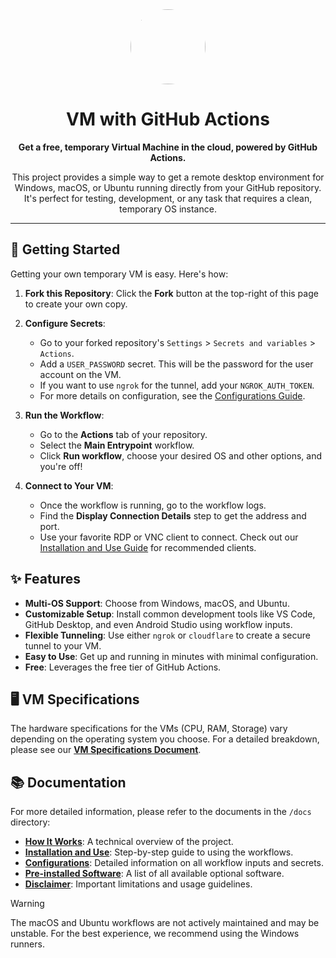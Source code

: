<div align="center">
  <img src="https://i.postimg.cc/SxLbYS2C/20250929-143416.png" width="120" height="120" style="border-radius:50%">

# VM with GitHub Actions

**Get a free, temporary Virtual Machine in the cloud, powered by GitHub Actions.**

This project provides a simple way to get a remote desktop environment for Windows, macOS, or Ubuntu running directly from your GitHub repository. It's perfect for testing, development, or any task that requires a clean, temporary OS instance.

</div>

---

## 🚀 Getting Started

Getting your own temporary VM is easy. Here's how:

1.  **Fork this Repository**: Click the **Fork** button at the top-right of this page to create your own copy.

2.  **Configure Secrets**:
    - Go to your forked repository's `Settings` > `Secrets and variables` > `Actions`.
    - Add a `USER_PASSWORD` secret. This will be the password for the user account on the VM.
    - If you want to use `ngrok` for the tunnel, add your `NGROK_AUTH_TOKEN`.
    - For more details on configuration, see the [Configurations Guide](docs/CONFIGURATIONS.md).

3.  **Run the Workflow**:
    - Go to the **Actions** tab of your repository.
    - Select the **Main Entrypoint** workflow.
    - Click **Run workflow**, choose your desired OS and other options, and you're off!

4.  **Connect to Your VM**:
    - Once the workflow is running, go to the workflow logs.
    - Find the **Display Connection Details** step to get the address and port.
    - Use your favorite RDP or VNC client to connect. Check out our [Installation and Use Guide](docs/INSTALLATION_AND_USE.md) for recommended clients.

## ✨ Features

- **Multi-OS Support**: Choose from Windows, macOS, and Ubuntu.
- **Customizable Setup**: Install common development tools like VS Code, GitHub Desktop, and even Android Studio using workflow inputs.
- **Flexible Tunneling**: Use either `ngrok` or `cloudflare` to create a secure tunnel to your VM.
- **Easy to Use**: Get up and running in minutes with minimal configuration.
- **Free**: Leverages the free tier of GitHub Actions.

## 🖥️ VM Specifications

The hardware specifications for the VMs (CPU, RAM, Storage) vary depending on the operating system you choose. For a detailed breakdown, please see our [**VM Specifications Document**](docs/VM_INFO.md).

## 📚 Documentation

For more detailed information, please refer to the documents in the `/docs` directory:

- [**How It Works**](docs/HOW_IT_WORKS.md): A technical overview of the project.
- [**Installation and Use**](docs/INSTALLATION_AND_USE.md): Step-by-step guide to using the workflows.
- [**Configurations**](docs/CONFIGURATIONS.md): Detailed information on all workflow inputs and secrets.
- [**Pre-installed Software**](docs/PRE_INSTALLED_SOFTWARE.md): A list of all available optional software.
- [**Disclaimer**](docs/DISCLAIMER.md): Important limitations and usage guidelines.

> [!WARNING]
> The macOS and Ubuntu workflows are not actively maintained and may be unstable. For the best experience, we recommend using the Windows runners.
